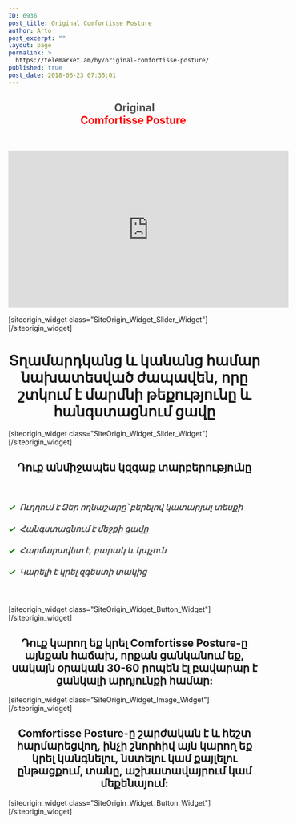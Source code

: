 ```yaml
---
ID: 6936
post_title: Original Comfortisse Posture
author: Arto
post_excerpt: ""
layout: page
permalink: >
  https://telemarket.am/hy/original-comfortisse-posture/
published: true
post_date: 2018-06-23 07:35:01
---
```

<div id="pl-6936"  class="panel-layout" ><div id="pg-6936-0"  class="panel-grid panel-no-style"  data-style="{&quot;background_image_attachment&quot;:false,&quot;background_display&quot;:&quot;tile&quot;,&quot;bottom_margin&quot;:&quot;15px&quot;,&quot;cell_alignment&quot;:&quot;flex-start&quot;}" ><div id="pgc-6936-0-0"  class="panel-grid-cell"  data-weight="0.38908045977" ><div id="panel-6936-0-0-0" class="so-panel widget widget_sow-editor panel-first-child panel-last-child" data-index="0" data-style="{&quot;background_image_attachment&quot;:false,&quot;background_display&quot;:&quot;tile&quot;}" ><div class="so-widget-sow-editor so-widget-sow-editor-base">
<div class="siteorigin-widget-tinymce textwidget">
	<h2 style="text-align: center;"><strong><span style="color: #515151;">Original</span><br />
<span style="color: #ff0000;">Comfortisse Posture</span></strong><span style="color: #515151;"> </span></h2>
<p>&nbsp;</p>
<p><iframe src="https://www.youtube.com/embed/yd5LumDa8yg" width="560" height="315" frameborder="0" allowfullscreen="allowfullscreen"></iframe></p>
</div>
</div></div></div><div id="pgc-6936-0-1"  class="panel-grid-cell"  data-weight="0.61091954023" ><div id="panel-6936-0-1-0" class="so-panel widget widget_sow-slider panel-first-child panel-last-child" data-index="1" data-style="{&quot;background_image_attachment&quot;:false,&quot;background_display&quot;:&quot;tile&quot;}" >[siteorigin_widget class="SiteOrigin_Widget_Slider_Widget"]<input type="hidden" value="{&quot;instance&quot;:{&quot;frames&quot;:[{&quot;background_image&quot;:6939,&quot;background_image_fallback&quot;:&quot;http:\/\/layouts.siteorigin.com\/wp-content\/uploads\/2015\/08\/furniture-802034_1280.jpg#1280x853&quot;,&quot;background_color&quot;:false,&quot;background_image_type&quot;:&quot;cover&quot;,&quot;foreground_image&quot;:0,&quot;foreground_image_fallback&quot;:&quot;&quot;,&quot;url&quot;:&quot;&quot;,&quot;background_videos&quot;:[],&quot;new_window&quot;:false}],&quot;controls&quot;:{&quot;speed&quot;:800,&quot;timeout&quot;:8000,&quot;nav_color_hex&quot;:&quot;#FFFFFF&quot;,&quot;nav_style&quot;:&quot;thin&quot;,&quot;nav_size&quot;:25,&quot;so_field_container_state&quot;:&quot;open&quot;,&quot;swipe&quot;:false},&quot;_sow_form_id&quot;:&quot;20583020035b2901e8e11ff113048191&quot;,&quot;_sow_form_timestamp&quot;:&quot;1529739575197&quot;},&quot;args&quot;:{&quot;before_widget&quot;:&quot;&lt;div id=\&quot;panel-6936-0-1-0\&quot; class=\&quot;so-panel widget widget_sow-slider panel-first-child panel-last-child\&quot; data-index=\&quot;1\&quot; data-style=\&quot;{&amp;quot;background_image_attachment&amp;quot;:false,&amp;quot;background_display&amp;quot;:&amp;quot;tile&amp;quot;}\&quot; &gt;&quot;,&quot;after_widget&quot;:&quot;&lt;\/div&gt;&quot;,&quot;before_title&quot;:&quot;&lt;h3 class=\&quot;widget-title\&quot;&gt;&quot;,&quot;after_title&quot;:&quot;&lt;\/h3&gt;&quot;,&quot;widget_id&quot;:&quot;widget-0-1-0&quot;}}" />[/siteorigin_widget]</div></div></div><div id="pg-6936-1"  class="panel-grid panel-no-style"  data-style="{&quot;background_image_attachment&quot;:false,&quot;background_display&quot;:&quot;tile&quot;,&quot;cell_alignment&quot;:&quot;flex-start&quot;}"  data-ratio="1"  data-ratio-direction="right" ><div id="pgc-6936-1-0"  class="panel-grid-cell"  data-weight="1" ><div id="panel-6936-1-0-0" class="so-panel widget widget_sow-editor panel-first-child panel-last-child" data-index="2" data-style="{&quot;background_image_attachment&quot;:false,&quot;background_display&quot;:&quot;tile&quot;}" ><div class="so-widget-sow-editor so-widget-sow-editor-base">
<div class="siteorigin-widget-tinymce textwidget">
	<h1 style="text-align: center;">Տղամարդկանց և կանանց համար նախատեսված ժապավեն, որը շտկում է մարմնի թեքությունը և հանգստացնում ցավը</h1>
</div>
</div></div></div></div><div id="pg-6936-2"  class="panel-grid panel-no-style"  data-style="{&quot;background_image_attachment&quot;:false,&quot;background_display&quot;:&quot;tile&quot;,&quot;bottom_margin&quot;:&quot;15px&quot;,&quot;cell_alignment&quot;:&quot;flex-start&quot;}" ><div id="pgc-6936-2-0"  class="panel-grid-cell"  data-weight="0.633254786679" ><div id="panel-6936-2-0-0" class="so-panel widget widget_sow-slider panel-first-child panel-last-child" data-index="3" data-style="{&quot;background_image_attachment&quot;:false,&quot;background_display&quot;:&quot;tile&quot;}" >[siteorigin_widget class="SiteOrigin_Widget_Slider_Widget"]<input type="hidden" value="{&quot;instance&quot;:{&quot;frames&quot;:[{&quot;background_image&quot;:6940,&quot;background_image_fallback&quot;:&quot;http:\/\/layouts.siteorigin.com\/wp-content\/uploads\/2015\/08\/couch-447484_1280.jpg#1280x853&quot;,&quot;background_color&quot;:false,&quot;background_image_type&quot;:&quot;cover&quot;,&quot;foreground_image&quot;:0,&quot;foreground_image_fallback&quot;:&quot;&quot;,&quot;url&quot;:&quot;&quot;,&quot;background_videos&quot;:[],&quot;new_window&quot;:false}],&quot;controls&quot;:{&quot;speed&quot;:800,&quot;timeout&quot;:8000,&quot;nav_color_hex&quot;:&quot;#FFFFFF&quot;,&quot;nav_style&quot;:&quot;thin&quot;,&quot;nav_size&quot;:25,&quot;so_field_container_state&quot;:&quot;open&quot;,&quot;swipe&quot;:false},&quot;_sow_form_id&quot;:&quot;6139036155b29023482653289899850&quot;,&quot;_sow_form_timestamp&quot;:&quot;1529739623788&quot;},&quot;args&quot;:{&quot;before_widget&quot;:&quot;&lt;div id=\&quot;panel-6936-2-0-0\&quot; class=\&quot;so-panel widget widget_sow-slider panel-first-child panel-last-child\&quot; data-index=\&quot;3\&quot; data-style=\&quot;{&amp;quot;background_image_attachment&amp;quot;:false,&amp;quot;background_display&amp;quot;:&amp;quot;tile&amp;quot;}\&quot; &gt;&quot;,&quot;after_widget&quot;:&quot;&lt;\/div&gt;&quot;,&quot;before_title&quot;:&quot;&lt;h3 class=\&quot;widget-title\&quot;&gt;&quot;,&quot;after_title&quot;:&quot;&lt;\/h3&gt;&quot;,&quot;widget_id&quot;:&quot;widget-2-0-0&quot;}}" />[/siteorigin_widget]</div></div><div id="pgc-6936-2-1"  class="panel-grid-cell"  data-weight="0.366745213321" ><div id="panel-6936-2-1-0" class="so-panel widget widget_sow-editor panel-first-child" data-index="4" data-style="{&quot;background_image_attachment&quot;:false,&quot;background_display&quot;:&quot;tile&quot;}" ><div class="so-widget-sow-editor so-widget-sow-editor-base">
<div class="siteorigin-widget-tinymce textwidget">
	<h2 style="text-align: center;">Դուք անմիջապես կզգաք տարբերությունը</h2>
<p>&nbsp;</p>
<h3><span style="color: #515151;"><em><strong><span style="color: #008000;">✓</span>  Ուղղում է Ձեր ողնաշարը՝ բերելով կատարյալ տեսքի</strong></em></span></h3>
<h3><span style="color: #515151;"><em><strong><span style="color: #008000;">✓</span>  Հանգստացնում է մեջքի ցավը</strong></em></span></h3>
<h3><span style="color: #515151;"><em><strong><span style="color: #008000;">✓ </span> Հարմարավետ է, բարակ և կպչուն</strong></em></span></h3>
<h3><span style="color: #515151;"><em><strong><span style="color: #008000;">✓</span>  Կարելի է կրել զգեստի տակից</strong></em></span></h3>
<p>&nbsp;</p>
<h3></h3>
<h3 class="section-title" style="text-align: center;"></h3>
</div>
</div></div><div id="panel-6936-2-1-1" class="so-panel widget widget_sow-button panel-last-child" data-index="5" data-style="{&quot;background_image_attachment&quot;:false,&quot;background_display&quot;:&quot;tile&quot;,&quot;margin&quot;:&quot;0px 0px 0px 0px&quot;}" >[siteorigin_widget class="SiteOrigin_Widget_Button_Widget"]<input type="hidden" value="{&quot;instance&quot;:{&quot;text&quot;:&quot;\u054a\u0561\u057f\u057e\u056b\u0580\u0565\u0584 \u0540\u0565\u0576\u0581 \u0540\u056b\u0574\u0561&quot;,&quot;url&quot;:&quot;http:\/\/telemarket.am\/hy\/cart\/?add-to-cart=6784&quot;,&quot;button_icon&quot;:{&quot;icon_selected&quot;:&quot;fontawesome-cart-plus&quot;,&quot;icon_color&quot;:false,&quot;icon&quot;:0,&quot;icon_placement&quot;:&quot;left&quot;,&quot;so_field_container_state&quot;:&quot;open&quot;},&quot;design&quot;:{&quot;width&quot;:false,&quot;width_unit&quot;:&quot;px&quot;,&quot;align&quot;:&quot;center&quot;,&quot;theme&quot;:&quot;wire&quot;,&quot;button_color&quot;:false,&quot;text_color&quot;:false,&quot;hover&quot;:true,&quot;font&quot;:&quot;default&quot;,&quot;font_size&quot;:&quot;1&quot;,&quot;rounding&quot;:&quot;0.25&quot;,&quot;padding&quot;:&quot;1&quot;,&quot;so_field_container_state&quot;:&quot;open&quot;},&quot;attributes&quot;:{&quot;id&quot;:&quot;&quot;,&quot;classes&quot;:&quot;&quot;,&quot;title&quot;:&quot;&quot;,&quot;onclick&quot;:&quot;&quot;,&quot;rel&quot;:&quot;&quot;,&quot;so_field_container_state&quot;:&quot;closed&quot;},&quot;_sow_form_id&quot;:&quot;10629199085b2a77315349d341098534&quot;,&quot;_sow_form_timestamp&quot;:&quot;1529575153673&quot;,&quot;new_window&quot;:false},&quot;args&quot;:{&quot;before_widget&quot;:&quot;&lt;div id=\&quot;panel-6936-2-1-1\&quot; class=\&quot;so-panel widget widget_sow-button panel-last-child\&quot; data-index=\&quot;5\&quot; data-style=\&quot;{&amp;quot;background_image_attachment&amp;quot;:false,&amp;quot;background_display&amp;quot;:&amp;quot;tile&amp;quot;,&amp;quot;margin&amp;quot;:&amp;quot;0px 0px 0px 0px&amp;quot;}\&quot; &gt;&quot;,&quot;after_widget&quot;:&quot;&lt;\/div&gt;&quot;,&quot;before_title&quot;:&quot;&lt;h3 class=\&quot;widget-title\&quot;&gt;&quot;,&quot;after_title&quot;:&quot;&lt;\/h3&gt;&quot;,&quot;widget_id&quot;:&quot;widget-2-1-1&quot;}}" />[/siteorigin_widget]</div></div></div><div id="pg-6936-3"  class="panel-grid panel-no-style"  data-style="{&quot;background_image_attachment&quot;:false,&quot;background_display&quot;:&quot;tile&quot;,&quot;bottom_margin&quot;:&quot;15px&quot;,&quot;cell_alignment&quot;:&quot;flex-start&quot;}" ><div id="pgc-6936-3-0"  class="panel-grid-cell"  data-weight="1" ><div id="panel-6936-3-0-0" class="so-panel widget widget_sow-editor panel-first-child" data-index="6" data-style="{&quot;background_image_attachment&quot;:false,&quot;background_display&quot;:&quot;tile&quot;}" ><div class="so-widget-sow-editor so-widget-sow-editor-base">
<div class="siteorigin-widget-tinymce textwidget">
	<h2 class="sow-headline" style="text-align: center;">Դուք կարող եք կրել Comfortisse Posture-ը այնքան հաճախ, որքան ցանկանում եք, սակայն օրական 30-60 րոպեն էլ բավարար է ցանկալի արդյունքի համար:</h2>
</div>
</div></div><div id="panel-6936-3-0-1" class="so-panel widget widget_sow-image" data-index="7" data-style="{&quot;background_image_attachment&quot;:false,&quot;background_display&quot;:&quot;tile&quot;}" >[siteorigin_widget class="SiteOrigin_Widget_Image_Widget"]<input type="hidden" value="{&quot;instance&quot;:{&quot;image&quot;:6942,&quot;image_fallback&quot;:&quot;http:\/\/layouts.siteorigin.com\/wp-content\/uploads\/2015\/10\/Everest-Iphone.png#250x500&quot;,&quot;size&quot;:&quot;full&quot;,&quot;align&quot;:&quot;center&quot;,&quot;title_align&quot;:&quot;default&quot;,&quot;title&quot;:&quot;&quot;,&quot;title_position&quot;:&quot;hidden&quot;,&quot;alt&quot;:&quot;&quot;,&quot;url&quot;:&quot;&quot;,&quot;bound&quot;:true,&quot;_sow_form_id&quot;:&quot;15896499505b2902810537c860777190&quot;,&quot;_sow_form_timestamp&quot;:&quot;1529739652501&quot;,&quot;new_window&quot;:false,&quot;full_width&quot;:false},&quot;args&quot;:{&quot;before_widget&quot;:&quot;&lt;div id=\&quot;panel-6936-3-0-1\&quot; class=\&quot;so-panel widget widget_sow-image\&quot; data-index=\&quot;7\&quot; data-style=\&quot;{&amp;quot;background_image_attachment&amp;quot;:false,&amp;quot;background_display&amp;quot;:&amp;quot;tile&amp;quot;}\&quot; &gt;&quot;,&quot;after_widget&quot;:&quot;&lt;\/div&gt;&quot;,&quot;before_title&quot;:&quot;&lt;h3 class=\&quot;widget-title\&quot;&gt;&quot;,&quot;after_title&quot;:&quot;&lt;\/h3&gt;&quot;,&quot;widget_id&quot;:&quot;widget-3-0-1&quot;}}" />[/siteorigin_widget]</div><div id="panel-6936-3-0-2" class="so-panel widget widget_sow-editor" data-index="8" data-style="{&quot;background_image_attachment&quot;:false,&quot;background_display&quot;:&quot;tile&quot;}" ><div class="so-widget-sow-editor so-widget-sow-editor-base">
<div class="siteorigin-widget-tinymce textwidget">
	<h2 class="sow-headline" style="text-align: center;">Comfortisse Posture-ը շարժական է և հեշտ հարմարեցվող, ինչի շնորհիվ այն կարող եք կրել կանգնելու, նստելու կամ քայլելու ընթացքում, տանը, աշխատավայրում կամ մեքենայում:</h2>
</div>
</div></div><div id="panel-6936-3-0-3" class="so-panel widget widget_sow-button panel-last-child" data-index="9" data-style="{&quot;background_image_attachment&quot;:false,&quot;background_display&quot;:&quot;tile&quot;,&quot;margin&quot;:&quot;0px 0px 0px 0px&quot;}" >[siteorigin_widget class="SiteOrigin_Widget_Button_Widget"]<input type="hidden" value="{&quot;instance&quot;:{&quot;text&quot;:&quot;\u054a\u0561\u057f\u057e\u056b\u0580\u0565\u0584 \u0540\u0565\u0576\u0581 \u0540\u056b\u0574\u0561&quot;,&quot;url&quot;:&quot;http:\/\/telemarket.am\/hy\/cart\/?add-to-cart=6784&quot;,&quot;button_icon&quot;:{&quot;icon_selected&quot;:&quot;fontawesome-cart-plus&quot;,&quot;icon_color&quot;:false,&quot;icon&quot;:0,&quot;icon_placement&quot;:&quot;left&quot;,&quot;so_field_container_state&quot;:&quot;open&quot;},&quot;design&quot;:{&quot;width&quot;:false,&quot;width_unit&quot;:&quot;px&quot;,&quot;align&quot;:&quot;center&quot;,&quot;theme&quot;:&quot;wire&quot;,&quot;button_color&quot;:false,&quot;text_color&quot;:false,&quot;hover&quot;:true,&quot;font&quot;:&quot;default&quot;,&quot;font_size&quot;:&quot;1&quot;,&quot;rounding&quot;:&quot;0.25&quot;,&quot;padding&quot;:&quot;1&quot;,&quot;so_field_container_state&quot;:&quot;open&quot;},&quot;attributes&quot;:{&quot;id&quot;:&quot;&quot;,&quot;classes&quot;:&quot;&quot;,&quot;title&quot;:&quot;&quot;,&quot;onclick&quot;:&quot;&quot;,&quot;rel&quot;:&quot;&quot;,&quot;so_field_container_state&quot;:&quot;closed&quot;},&quot;_sow_form_id&quot;:&quot;14895240035b28d4cc16283120349345&quot;,&quot;_sow_form_timestamp&quot;:&quot;1529575167574&quot;,&quot;new_window&quot;:false},&quot;args&quot;:{&quot;before_widget&quot;:&quot;&lt;div id=\&quot;panel-6936-3-0-3\&quot; class=\&quot;so-panel widget widget_sow-button panel-last-child\&quot; data-index=\&quot;9\&quot; data-style=\&quot;{&amp;quot;background_image_attachment&amp;quot;:false,&amp;quot;background_display&amp;quot;:&amp;quot;tile&amp;quot;,&amp;quot;margin&amp;quot;:&amp;quot;0px 0px 0px 0px&amp;quot;}\&quot; &gt;&quot;,&quot;after_widget&quot;:&quot;&lt;\/div&gt;&quot;,&quot;before_title&quot;:&quot;&lt;h3 class=\&quot;widget-title\&quot;&gt;&quot;,&quot;after_title&quot;:&quot;&lt;\/h3&gt;&quot;,&quot;widget_id&quot;:&quot;widget-3-0-3&quot;}}" />[/siteorigin_widget]</div></div></div></div>